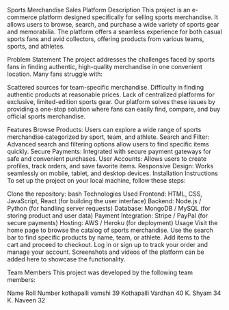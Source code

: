 Sports Merchandise Sales Platform
Description
This project is an e-commerce platform designed specifically for selling sports merchandise. It allows users to browse, search, and purchase a wide variety of sports gear and memorabilia. The platform offers a seamless experience for both casual sports fans and avid collectors, offering products from various teams, sports, and athletes.

Problem Statement
The project addresses the challenges faced by sports fans in finding authentic, high-quality merchandise in one convenient location. Many fans struggle with:

Scattered sources for team-specific merchandise.
Difficulty in finding authentic products at reasonable prices.
Lack of centralized platforms for exclusive, limited-edition sports gear.
Our platform solves these issues by providing a one-stop solution where fans can easily find, compare, and buy official sports merchandise.

Features
Browse Products: Users can explore a wide range of sports merchandise categorized by sport, team, and athlete.
Search and Filter: Advanced search and filtering options allow users to find specific items quickly.
Secure Payments: Integrated with secure payment gateways for safe and convenient purchases.
User Accounts: Allows users to create profiles, track orders, and save favorite items.
Responsive Design: Works seamlessly on mobile, tablet, and desktop devices.
Installation Instructions
To set up the project on your local machine, follow these steps:

Clone the repository:
bash
Technologies Used
Frontend: HTML, CSS, JavaScript, React (for building the user interface)
Backend: Node.js / Python (for handling server requests)
Database: MongoDB / MySQL (for storing product and user data)
Payment Integration: Stripe / PayPal (for secure payments)
Hosting: AWS / Heroku (for deployment)
Usage
Visit the home page to browse the catalog of sports merchandise.
Use the search bar to find specific products by name, team, or athlete.
Add items to the cart and proceed to checkout.
Log in or sign up to track your order and manage your account.
Screenshots and videos of the platform can be added here to showcase the functionality.

Team Members
This project was developed by the following team members:

Name	                    Roll Number
kothapalli vamshi          39
Kothapalli Vardhan	       40
K. Shyam	                 34
K. Naveen	                 32

